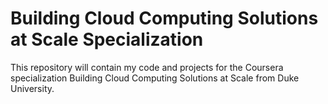 # Building Cloud Computing Solutions at Scale Specialization

This repository will contain my code and projects for the Coursera specialization Building Cloud Computing Solutions at Scale from Duke University.


